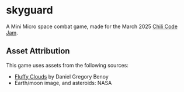 # skyguard
A Mini Micro space combat game, made for the March 2025 [Chili Code Jam](https://itch.io/jam/chili-code-jam2-ranked-with-prize).


## Asset Attribution

This game uses assets from the following sources:
- [Fluffy Clouds](https://opengameart.org/content/fluffy-clouds) by Daniel Gregory Benoy
- Earth/moon image, and asteroids: NASA
